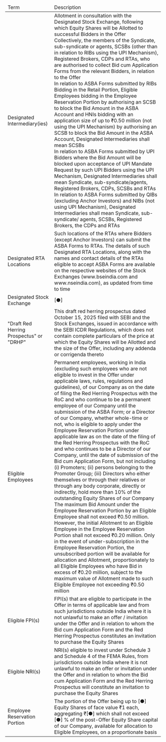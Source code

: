 <table><thead><tr><td>Term</td><td>Description</td></tr></thead><tbody><tr><td>Designated Intermediary(ies)</td><td>Allotment in consultation with the Designated Stock Exchange, following which Equity Shares will be Allotted to successful Bidders in the Offer<br>Collectively, the members of the Syndicate, sub-syndicate or agents, SCSBs (other than in relation to RIBs using the UPI Mechanism), Registered Brokers, CDPs and RTAs, who are authorised to collect Bid cum Application Forms from the relevant Bidders, in relation to the Offer<br>In relation to ASBA Forms submitted by RIBs Bidding in the Retail Portion, Eligible Employees bidding in the Employee Reservation Portion by authorising an SCSB to block the Bid Amount in the ASBA Account and HNIs bidding with an application size of up to ₹0.50 million (not using the UPI Mechanism) by authorising an SCSB to block the Bid Amount in the ASBA Account, Designated Intermediaries shall mean SCSBs<br>In relation to ASBA Forms submitted by UPI Bidders where the Bid Amount will be blocked upon acceptance of UPI Mandate Request by such UPI Bidders using the UPI Mechanism, Designated Intermediaries shall mean Syndicate, sub-syndicate/agents, Registered Brokers, CDPs, SCSBs and RTAs<br>In relation to ASBA Forms submitted by QIBs (excluding Anchor Investors) and NIBs (not using UPI Mechanism), Designated Intermediaries shall mean Syndicate, sub-syndicate/ agents, SCSBs, Registered Brokers, the CDPs and RTAs</td></tr><tr><td>Designated RTA Locations</td><td>Such locations of the RTAs where Bidders (except Anchor Investors) can submit the ASBA Forms to RTAs. The details of such Designated RTA Locations, along with the names and contact details of the RTAs eligible to accept ASBA Forms are available on the respective websites of the Stock Exchanges (www.bseindia.com and www.nseindia.com), as updated from time to time</td></tr><tr><td>Designated Stock Exchange</td><td>[●]</td></tr><tr><td>"Draft Red Herring Prospectus" or "DRHP"</td><td>This draft red herring prospectus dated October 15, 2025 filed with SEBI and the Stock Exchanges, issued in accordance with the SEBI ICDR Regulations, which does not contain complete particulars of the price at which the Equity Shares will be Allotted and the size of the Offer, including any addenda or corrigenda thereto</td></tr><tr><td>Eligible Employees</td><td>Permanent employees, working in India (excluding such employees who are not eligible to invest in the Offer under applicable laws, rules, regulations and guidelines), of our Company as on the date of filing the Red Herring Prospectus with the RoC and who continue to be a permanent employee of our Company until the submission of the ASBA Form; or a Director of our Company, whether whole-time or not, who is eligible to apply under the Employee Reservation Portion under applicable law as on the date of the filing of the Red Herring Prospectus with the RoC and who continues to be a Director of our Company, until the date of submission of the Bid cum Application Form, but not including (i) Promoters; (ii) persons belonging to the Promoter Group; (iii) Directors who either themselves or through their relatives or through any body corporate, directly or indirectly, hold more than 10% of the outstanding Equity Shares of our Company<br>The maximum Bid Amount under the Employee Reservation Portion by an Eligible Employee shall not exceed ₹0.50 million. However, the initial Allotment to an Eligible Employee in the Employee Reservation Portion shall not exceed ₹0.20 million. Only in the event of under-subscription in the Employee Reservation Portion, the unsubscribed portion will be available for allocation and Allotment, proportionately to all Eligible Employees who have Bid in excess of ₹0.20 million, subject to the maximum value of Allotment made to such Eligible Employee not exceeding ₹0.50 million</td></tr><tr><td>Eligible FPI(s)</td><td>FPI(s) that are eligible to participate in the Offer in terms of applicable law and from such jurisdictions outside India where it is not unlawful to make an offer / invitation under the Offer and in relation to whom the Bid cum Application Form and the Red Herring Prospectus constitutes an invitation to purchase the Equity Shares</td></tr><tr><td>Eligible NRI(s)</td><td>NRI(s) eligible to invest under Schedule 3 and Schedule 4 of the FEMA Rules, from jurisdictions outside India where it is not unlawful to make an offer or invitation under the Offer and in relation to whom the Bid cum Application Form and the Red Herring Prospectus will constitute an invitation to purchase the Equity Shares</td></tr><tr><td>Employee Reservation Portion</td><td>The portion of the Offer being up to [●] Equity Shares of face value ₹1 each, aggregating ₹[●] which shall not exceed [●] % of the post-Offer Equity Share capital of our Company, available for allocation to Eligible Employees, on a proportionate basis</td></tr></tbody></table>
